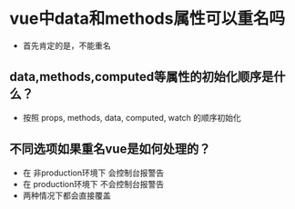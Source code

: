 # vue中data和methods属性可以重名吗
- 首先肯定的是，不能重名

## data,methods,computed等属性的初始化顺序是什么？
- 按照 props, methods, data, computed, watch 的顺序初始化

## 不同选项如果重名vue是如何处理的？
- 在 非production环境下 会控制台报警告
- 在 production环境下 不会控制台报警告
- 两种情况下都会直接覆盖